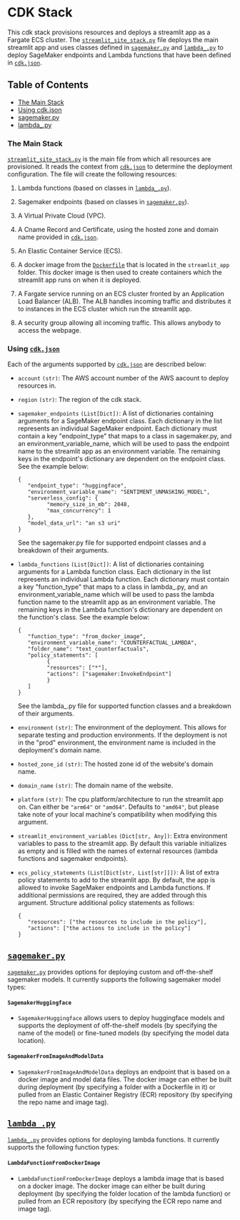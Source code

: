 # CDK Stack

This cdk stack provisions resources and deploys a streamlit app as a
Fargate ECS cluster. The [`streamlit_site_stack.py`](streamlit_site_stack.py)
file deploys the main streamlit app and uses classes defined in
[`sagemaker.py`](sagemaker.py) and [`lambda_.py`](lambda_.py) to deploy
SageMaker endpoints and Lambda functions that have been defined in
[`cdk.json`](../cdk.json).

## Table of Contents

 - [The Main Stack](#the-main-stack)
 - [Using cdk.json](#using-cdkjson)
 - [sagemaker.py](#sagemakerpy)
 - [lambda_.py](#lambda_py)


### The Main Stack

[`streamlit_site_stack.py`](streamlit_site_stack.py) is the main file
from which all resources are provisioned. It reads the context from
[`cdk.json`](../cdk.json) to determine the deployment configuration.
The file will create the following resources:

1. Lambda functions (based on classes in [`lambda_.py`](lambda_.py)).

2. Sagemaker endpoints (based on classes in
   [`sagemaker.py`](sagemaker.py)).

3. A Virtual Private Cloud (VPC).

4. A Cname Record and Certificate, using the hosted zone and domain
   name provided in [`cdk.json`](../cdk.json).

5. An Elastic Container Service (ECS).

6. A docker image from the [`Dockerfile`](../streamlit_app/Dockerfile)
   that is located in the `streamlit_app` folder. This docker image is
   then used to create containers which the streamlit app runs on when
   it is deployed.

7. A Fargate service running on an ECS cluster fronted by an
   Application Load Balancer (ALB). The ALB handles incoming traffic
   and distributes it to instances in the ECS cluster which run the
   streamlit app.

8. A security group allowing all incoming traffic. This allows anybody
   to access the webpage.

### Using [`cdk.json`](../cdk.json)

Each of the arguments supported by [`cdk.json`](../cdk.json) are
described below:

 - `account` `(str)`: The AWS account number of the AWS aacount to
deploy resources in.

 - `region` `(str)`: The region of the cdk stack.

 - `sagemaker_endpoints` `(List[Dict])`: A list of dictionaries
   containing arguments for a SageMaker endpoint class. Each
   dictionary in the list represents an individual SageMaker 
   endpoint. Each dictionary must contain a key "endpoint_type"
   that maps to a class in sagemaker.py, and an
   environment_variable_name, which will be used to pass the
   endpoint name to the streamlit app as an environment variable.
   The remaining keys in the endpoint's dictionary are dependent
   on the endpoint class. See the example below:
   ```
   {
      "endpoint_type": "huggingface",
      "environment_variable_name": "SENTIMENT_UNMASKING_MODEL",
      "serverless_config": {
            "memory_size_in_mb": 2048,
            "max_concurrency": 1
      },
      "model_data_url": "an s3 uri"
   }
   ```
   See the sagemaker.py file for supported endpoint classes and
   a breakdown of their arguments.

 - `lambda_functions` `(List[Dict])`: A list of dictionaries
   containing arguments for a Lambda function class. Each
   dictionary in the list represents an individual Lambda
   function. Each dictionary must contain a key "function_type"
   that maps to a class in lambda_.py, and an
   environment_variable_name which will be used to pass the
   lambda function name to the streamlit app as an environment
   variable. The remaining keys in the Lambda function's
   dictionary are dependent on the function's class. See the
   example below:
   ```
   {
      "function_type": "from_docker_image",
      "environment_variable_name": "COUNTERFACTUAL_LAMBDA",
      "folder_name": "text_counterfactuals",
      "policy_statements": [
            {
            "resources": ["*"],
            "actions": ["sagemaker:InvokeEndpoint"]
            }
      ]
   }
   ```
   See the lambda_.py file for supported function classes and a
   breakdown of their arguments.

 - `environment` `(str)`: The environment of the deployment. This
   allows for separate testing and production environments. If the
   deployment is not in the "prod" environment, the environment
name is included in the deployment's domain name.

 - `hosted_zone_id` `(str)`: The hosted zone id of the website's
   domain name.

 - `domain_name` `(str)`: The domain name of the website.

 - `platform` `(str)`: The cpu platform/architecture to run the
   streamlit app on. Can either be `"arm64"` or `"amd64"`. Defaults to
   `"amd64"`, but please take note of your local machine's
   compatibility when modifying this argument.

 - `streamlit_environment_variables` `(Dict[str, Any])`: Extra
   environment variables to pass to the streamlit app. By default
   this variable initializes as empty and is filled with the names
   of external resources (lambda functions and sagemaker
   endpoints).

 - `ecs_policy_statements` `(List[Dict[str, List[str]]])`: A list of
   extra policy statements to add to the streamlit app. By
   default, the app is allowed to invoke SageMaker endpoints and
   Lambda functions. If additional permissions are required, they
   are added through this argument. Structure additional policy
   statements as follows:

   ```
   {
      "resources": ["the resources to include in the policy"],
      "actions": ["the actions to include in the policy"]
   }
   ```


## [`sagemaker.py`](sagemaker.py)

[`sagemaker.py`](sagemaker.py) provides options for deploying custom
and off-the-shelf sagemaker models. It currently supports the following
sagemaker model types:

#### `SagemakerHuggingface`
- `SagemakerHuggingface` allows users to deploy huggingface models
  and supports the deployment of off-the-shelf models (by specifying
  the name of the model) or fine-tuned models (by specifying the model
  data location).

#### `SagemakerFromImageAndModelData`
- `SagemakerFromImageAndModelData` deploys an endpoint that is based on
  a docker image and model data files. The docker image can either be
  built during deployment (by specifying a folder with a Dockerfile in
  it) or pulled from an Elastic Container Registry (ECR) repository (by
  specifying the repo name and image tag).

## [`lambda_.py`](lambda_.py)

[`lambda_.py`](lambda_.py) provides options for deploying lambda
functions. It currently supports the following function types:

#### `LambdaFunctionFromDockerImage`
- `LambdaFunctionFromDockerImage` deploys a lambda image that is based
  on a docker image. The docker image can either be built during
  deployment (by specifying the folder location of the lambda function)
  or pulled from an ECR repository (by specifying the ECR repo name and
  image tag).